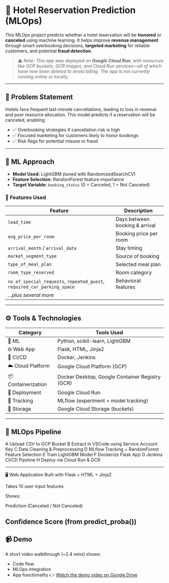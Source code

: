 # 🏨 Hotel Reservation Prediction (MLOps)

This MLOps project predicts whether a hotel reservation will be **honored** or **canceled** using machine learning. It helps improve **revenue management** through smart overbooking decisions, **targeted marketing** for reliable customers, and potential **fraud detection**.

> ⚠️ _Note: This app was deployed on **Google Cloud Run**, with resources like GCP buckets, GCR images, and Cloud Run services—all of which have now been deleted to avoid billing. The app is not currently running online or locally._

---

## 🎯 Problem Statement

Hotels face frequent last-minute cancellations, leading to loss in revenue and poor resource allocation. This model predicts if a reservation will be canceled, enabling:
- ✅ Overbooking strategies if cancellation risk is high
- ✅ Focused marketing for customers likely to honor bookings
- ✅ Risk flags for potential misuse or fraud

---

## 🧠 ML Approach

- **Model Used:** LightGBM (tuned with RandomizedSearchCV)
- **Feature Selection:** RandomForest feature importance
- **Target Variable:** `booking_status` (0 = Canceled, 1 = Not Canceled)

### 🔢 Features Used

| Feature | Description |
|--------|-------------|
| `lead_time` | Days between booking & arrival |
| `avg_price_per_room` | Booking price per room |
| `arrival_month` / `arrival_date` | Stay timing |
| `market_segment_type` | Source of booking |
| `type_of_meal_plan` | Selected meal plan |
| `room_type_reserved` | Room category |
| `no_of_special_requests`, `repeated_guest`, `required_car_parking_space` | Behavioral features |
| _...plus several more_ |

---

## ⚙️ Tools & Technologies

| Category           | Tools Used                                      |
|--------------------|-------------------------------------------------|
| 🧠 ML               | Python, scikit-learn, LightGBM                  |
| 🌐 Web App          | Flask, HTML, Jinja2                             |
| 🔄 CI/CD            | Docker, Jenkins                                 |
| ☁️ Cloud Platform   | Google Cloud Platform (GCP)                     |
| 📦 Containerization | Docker Desktop, Google Container Registry (GCR)|
| 🚀 Deployment       | Google Cloud Run                                |
| 🧪 Tracking         | MLflow (experiment + model tracking)            |
| 📁 Storage          | Google Cloud Storage (buckets)                           |

---

## 🔁 MLOps Pipeline

A Upload CSV to GCP Bucket
B Extract in VSCode using Service Account Key
C Data Cleaning & Preprocessing
 D MLflow Tracking + RandomForest Feature Selection
 E Train LightGBM Model
 F Dockerize Flask App
 G Jenkins CI/CD Pipeline
 H Deploy via Cloud Run & GCR



---
🖥️ Web Application
Built with Flask + HTML + Jinja2

Takes 10 user input features

Shows:

Prediction (Canceled / Not Canceled)

Confidence Score (from predict_proba())
----

## 📹 Demo

A short video walkthrough (~2.4 mins) shows:
- Code flow
- MLOps integration
- App functionality
👉 [Watch the demo video on Google Drive](https://drive.google.com/file/d/1O0N-ljPudAXanFRtPmbCvv7U_XQLDviB/view?usp=sharing)
